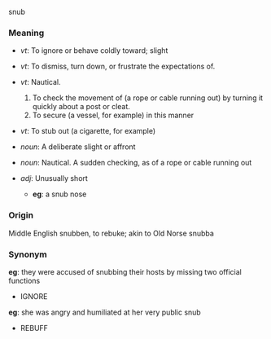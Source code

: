 snub
### Meaning
+ _vt_: To ignore or behave coldly toward; slight
+ _vt_: To dismiss, turn down, or frustrate the expectations of.
+ _vt_: Nautical.
   1. To check the movement of (a rope or cable running out) by turning it quickly about a post or cleat.
   2. To secure (a vessel, for example) in this manner
+ _vt_: To stub out (a cigarette, for example)

+ _noun_: A deliberate slight or affront
+ _noun_: Nautical. A sudden checking, as of a rope or cable running out

+ _adj_: Unusually short
    + __eg__: a snub nose

### Origin

Middle English snubben, to rebuke; akin to Old Norse snubba

### Synonym

__eg__: they were accused of snubbing their hosts by missing two official functions

+ IGNORE

__eg__: she was angry and humiliated at her very public snub

+ REBUFF


